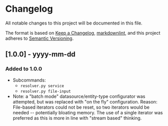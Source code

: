 # Changelog

All notable changes to this project will be documented in this file.

The format is based on [Keep a Changelog](https://keepachangelog.com/en/1.0.0/),
[markdownlint](https://dlaa.me/markdownlint/),
and this project adheres to [Semantic Versioning](https://semver.org/spec/v2.0.0.html).

## [1.0.0] - yyyy-mm-dd

### Added to 1.0.0

- Subcommands:
  - `resolver.py service`
  - `resolver.py file-input`
- Note: a "batch mode" datasource/entity-type configurator was attempted,  but was replaced with "on the fly" configuration.
  Reason: File-based iterators could not be reset, so two iterators would be needed -- potentially bloating memory.
  The use of a single iterator was preferred as this is more in line with "stream based" thinking.
